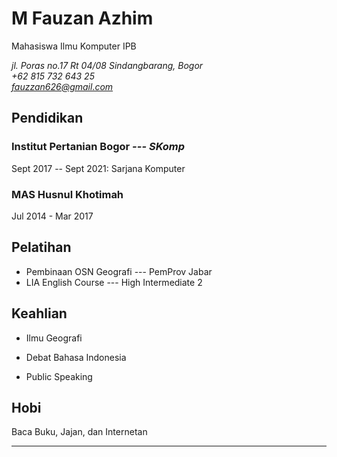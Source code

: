 M Fauzan Azhim
============

Mahasiswa Ilmu Komputer IPB


*jl. Poras no.17 Rt 04/08 Sindangbarang, Bogor <br>
+62 815 732 643 25 <br>
fauzzan626@gmail.com* <br>


Pendidikan
----------



### Institut Pertanian Bogor *--- SKomp*
Sept 2017 -- Sept 2021: Sarjana Komputer

### MAS Husnul Khotimah
Jul 2014 - Mar 2017

Pelatihan
---------

-   Pembinaan OSN Geografi --- PemProv Jabar
-   LIA English Course --- High Intermediate 2


Keahlian
--------

-    Ilmu Geografi

-	 Debat Bahasa Indonesia

-    Public Speaking


Hobi
----

Baca Buku, Jajan, dan Internetan

---
